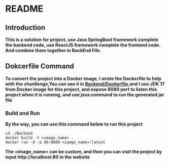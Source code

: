 # README
## Introduction
**This is a solution for project, use Java SpringBoot framework complete the backend code, use ReactJS framework complete the frontend code. And combine them together in BackEnd File.**
## Dokcerfile Command
**To convert the project into a Docker image, I wrote the Dockerfile to help with the chanllenge,You can see it in [Backend/Dockerfile](./Backend/Dokcerfile),and I use JDK 17 from Docker image for this project, and expose 8080 port to listen this project when it is running, and use java command to run the generated jar file**
### Build and Run
**By the way, you can use this command below to run this project**
```docker
cd ./Backend
docker build -t <image_name> .
docker run -d -p 80:8080 <iamge_name>:latest
```
**The <image_name> can be custom, and then you can visit the project by input http://localhost:80 in the website**

